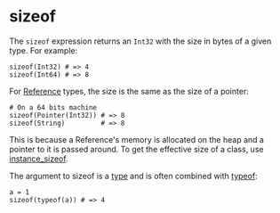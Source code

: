 # sizeof

The `sizeof` expression returns an `Int32` with the size in bytes of a given type. For example:

```crystal
sizeof(Int32) # => 4
sizeof(Int64) # => 8
```

For [Reference](http://crystal-lang.org/api/Reference.html) types, the size is the same as the size of a pointer:

```crystal
# On a 64 bits machine
sizeof(Pointer(Int32)) # => 8
sizeof(String)         # => 8
```

This is because a Reference's memory is allocated on the heap and a pointer to it is passed around. To get the effective size of a class, use [instance_sizeof](instance_sizeof.html).

The argument to sizeof is a [type](type_grammar.html) and is often combined with [typeof](typeof.html):

```crystal
a = 1
sizeof(typeof(a)) # => 4
```
